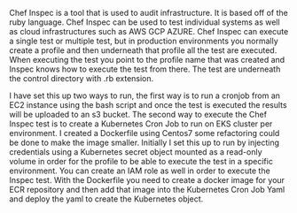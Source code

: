 Chef Inspec is a tool that is used to audit infrastructure. It is based off of the ruby language. Chef Inspec can be used to test individual systems as well as cloud infrastructures such as AWS GCP AZURE.
Chef Inspec can execute a single test or multiple test, but in production environments you normally create a profile and then underneath that profile all the test are executed. When executing the test you point to the profile name that was created and Inspec knows how to execute the test from there. 
The test are underneath the control directory with .rb extension.

I have set this up two ways to run, the first way is to run a cronjob from an EC2 instance using the bash script and once the test is executed the results will be uploaded to an s3 bucket.
The second way to execute the Chef Inspec test is to create a Kubernetes Cron Job to run on EKS cluster per environment. I created a Dockerfile using Centos7 some refactoring could be done to make the image smaller. Initially I set this up to run by injecting credentials using a Kubernetes secret object mounted as a read-only volume in order for the profile to be able to execute the test in a specific environment. You can create an IAM role as well in order to execute the Inspec test.
With the Dockerfile you need to create a docker image for your ECR repository and then add that image into the Kubernetes Cron Job Yaml and deploy the yaml to create the Kubernetes object.
